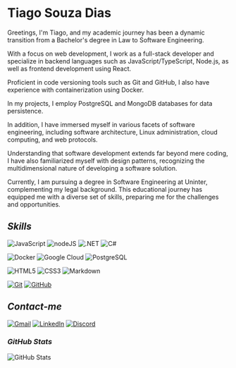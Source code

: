 # **Tiago Souza Dias**
Greetings, I'm Tiago, and my academic journey has been a dynamic transition from a Bachelor's degree in Law to Software Engineering.

With a focus on web development, I work as a full-stack developer and specialize in backend languages such as JavaScript/TypeScript, Node.js, as well as frontend development using React.

Proficient in code versioning tools such as Git and GitHub, I also have experience with containerization using Docker.

In my projects, I employ PostgreSQL and MongoDB databases for data persistence.

In addition, I have immersed myself in various facets of software engineering, including software architecture, Linux administration, cloud computing, and web protocols.

Understanding that software development extends far beyond mere coding, I have also familiarized myself with design patterns, recognizing the multidimensional nature of developing a software solution. 

Currently, I am pursuing a degree in Software Engineering at Uninter, complementing my legal background. This educational journey has equipped me with a diverse set of skills, preparing me for the challenges and opportunities.


## *Skills*


![JavaScript](https://img.shields.io/badge/JavaScript-000?style=for-the-badge&logo=javascript&logoColor=30A3DC) ![nodeJS](https://img.shields.io/badge/node.JS-000?style=for-the-badge&logo=node.js)
 ![.NET](https://img.shields.io/badge/framework-000?style=for-the-badge&logo=.net
) ![C#](https://img.shields.io/badge/C%23-000?style=for-the-badge&logo=C%23)


![Docker](https://img.shields.io/badge/Docker-000?style=for-the-badge&logo=docker) ![Google Cloud](https://img.shields.io/badge/Google%20Cloud-000?style=for-the-badge&logo=google%20cloud
) ![PostgreSQL](https://img.shields.io/badge/PostgreSQL-000?style=for-the-badge&logo=PostgreSQL)


![HTML5](https://img.shields.io/badge/HTML-000?style=for-the-badge&logo=html5&logoColor=30A3DC) ![CSS3](https://img.shields.io/badge/CSS3-000?style=for-the-badge&logo=css3&logoColor=E94D5F) ![Markdown](https://img.shields.io/badge/Markdown-000?style=for-the-badge&logo=markdown)


[![Git](https://img.shields.io/badge/Git-000?style=for-the-badge&logo=git&logoColor=E94D5F)](https://git-scm.com/doc) [![GitHub](https://img.shields.io/badge/GitHub-000?style=for-the-badge&logo=github&logoColor=30A3DC)](https://docs.github.com/)


## *Contact-me*

[![Gmail](https://img.shields.io/badge/Gmail-000?style=for-the-badge&logo=Gmail)](mailto:tiago0214@gmail.com)
[![LinkedIn](https://img.shields.io/badge/LinkedIn-000?style=for-the-badge&logo=LinkedIn)](https://linkedin.com/in/tiago-souza-ba234b11a)
[![Discord](https://img.shields.io/badge/Discord-000?style=for-the-badge&logo=discord)](https://discordapp.com/users/327618059642732544)

### *GitHub Stats*
![GitHub Stats](https://github-readme-stats.vercel.app/api?username=tiago0214&theme=transparent&bg_color=000&border_color=30A3DC&show_icons=true&icon_color=30A3DC&title_color=E94D5F&text_color=FFF&hide_title=true&hide=stars)
